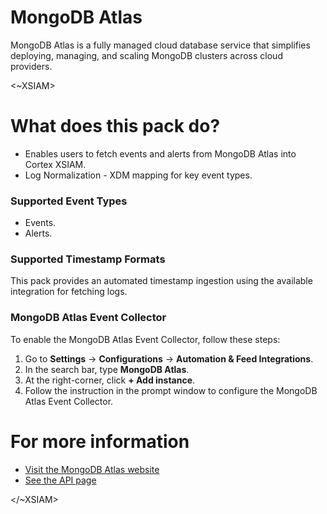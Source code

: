 # MongoDB Atlas

MongoDB Atlas is a fully managed cloud database service that simplifies deploying, managing, and scaling MongoDB clusters across cloud providers.

<~XSIAM>

# What does this pack do?

* Enables users to fetch events and alerts from MongoDB Atlas into Cortex XSIAM.
* Log Normalization - XDM mapping for key event types.

### Supported Event Types

* Events.
* Alerts.

### Supported Timestamp Formats

This pack provides an automated timestamp ingestion using the available integration for fetching logs.

### MongoDB Atlas Event Collector

To enable the MongoDB Atlas Event Collector, follow these steps:

1. Go to **Settings** &rarr; **Configurations** &rarr; **Automation & Feed Integrations**.
2. In the search bar, type **MongoDB Atlas**.
3. At the right-corner, click **+ Add instance**.
4. Follow the instruction in the prompt window to configure the MongoDB Atlas Event Collector.

# For more information

* [Visit the MongoDB Atlas website](https://www.mongodb.com/lp/cloud/atlas/try4-reg?utm_source=google&utm_campaign=search_gs_pl_evergreen_atlas_core_retarget-brand_gic-null_emea-all_ps-all_desktop_eng_lead&utm_term=mongodb%20atlas&utm_medium=cpc_paid_search&utm_ad=e&utm_ad_campaign_id=14412646455&adgroup=131761126452&cq_cmp=14412646455&gad_source=1&gclid=EAIaIQobChMIxYis-KzbiQMVz5doCR382C3PEAAYASAAEgJ39vD_BwE)
* [See the API page](https://www.mongodb.com/docs/atlas/reference/api-resources-spec/v2/)

</~XSIAM>
